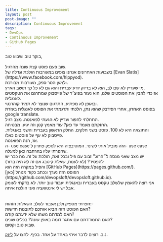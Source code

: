 ```yaml
---
title: Continuous Improvement
layout: post
post-image: ""
description: Continuous Improvement
tags:
- DevOps
- Continuous Improvement
- GitHub Pages
---
```

<div class="rtl">
בוקר טוב ושבוע טוב,<br>
<br>
שוב פעם פוסט קצת שונה מהרגיל. <br>
בשבועות האחרונים אנחנו צופים במעורבות הולכת וגדלה של [Evan Slatis](https://www.facebook.com/hippyod). <br>
ולמען הסר ספק, מעורבות מבורכת. <br>
מי שעדיין לא שם לב, הוא לא בדיוק יודע עברית והוא גם לא כל כך תושב הארץ. <br>
אז כדי להבין את הפוסטים שלנו, הוא נעזר בפיצ׳ר של פייסבוק שמתרגם את הטקסטים לאנגלית. <br>
ובאופן לא מפתיע, התרגום שנוצר לא תמיד קוהרנטי. <br>
בפוסט האחרון, אחרי הפידבק שהוא נתן, הלכתי ותרגמתי את הפוסט לאנגלית בעזרת google translate. <br>
התחלתי לחפור ועדיין לא הגעתי לפואנטה. מצב רגיל. <br>
החזקתם מעמד עד כאן? עוד מאמץ קטן וזה יגיע. מבטיחה. <br>
והתוצאה היא לא 100. פוסט בשני חלקים. החלק הראשון בעברית והשני באנגלית. פייסבוק לא עף על פוסטים כאלו. <br>
אז, הנה הפואנטה. <br>
ה- use case הזה מוביל אותי לשינוי. המוטיבציה היא לספק פתרון ל- use case שחפרתי עליו בהרחבה כאן למעלה. <br>
יש מצב שאני מנסה ל״הרוג״ זבוב עם פיל ובכל זאת, הולכת על זה. מה כבר יש להפסיד? (לא לענות, שאלת קיטבג אם זה לא היה ברור) <br>
והפיל במקרה הזה הוא [GitHub Pages](https://pages.github.com/). <br>
הפוסט הזה נערך ונכתב כקוד מנוהל [כאן](https://github.com/devopsloft/devopsloft.github.io). <br>
אני רוצה להאמין שלשלב טקסט בעברית ובאנגלית יעבוד טוב יותר. לא בדקתי לעומק אבל יש לי אינטואציה ואני הולכת איתה. <br>
<br>
<br>
חפרתי מספיק ולכן אעבור לשלב השאלות הזהות:- <br>
האם הפוסט הזה הביא אותכם לתובנות חדשות?<br>
האם למדתם משהו שלא ידעתם קודם?<br>
האם התמודדתם עם אתגר דומה באופן שונה? בכלים שונים?<br>
שבוע טוב וקסום.<br>
</div>

נ.ב. רוצים לדבר איתי באחד על אחד.  בכיף.  לחצו על [לינק](https://calendly.com/lmilbaum/chitchat). <br>
